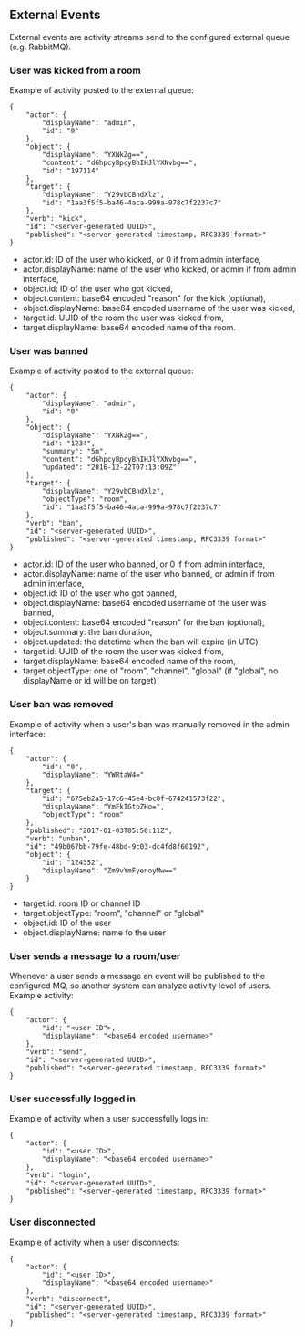 ## External Events

External events are activity streams send to the configured external queue (e.g. RabbitMQ).

### User was kicked from a room

Example of activity posted to the external queue:

    {
        "actor": {
            "displayName": "admin",
            "id": "0"
        },
        "object": {
            "displayName": "YXNkZg==",
            "content": "dGhpcyBpcyBhIHJlYXNvbg==",
            "id": "197114"
        },
        "target": {
            "displayName": "Y29vbCBndXlz",
            "id": "1aa3f5f5-ba46-4aca-999a-978c7f2237c7"
        },
        "verb": "kick",
        "id": "<server-generated UUID>",
        "published": "<server-generated timestamp, RFC3339 format>"
    }

* actor.id: ID of the user who kicked, or 0 if from admin interface,
* actor.displayName: name of the user who kicked, or admin if from admin interface,
* object.id: ID of the user who got kicked,
* object.content: base64 encoded "reason" for the kick (optional),
* object.displayName: base64 encoded username of the user was kicked,
* target.id: UUID of the room the user was kicked from,
* target.displayName: base64 encoded name of the room.

### User was banned

Example of activity posted to the external queue:

    {
        "actor": {
            "displayName": "admin",
            "id": "0"
        },
        "object": {
            "displayName": "YXNkZg==",
            "id": "1234",
            "summary": "5m",
            "content": "dGhpcyBpcyBhIHJlYXNvbg==",
            "updated": "2016-12-22T07:13:09Z"
        },
        "target": {
            "displayName": "Y29vbCBndXlz",
            "objectType": "room",
            "id": "1aa3f5f5-ba46-4aca-999a-978c7f2237c7"
        },
        "verb": "ban",
        "id": "<server-generated UUID>",
        "published": "<server-generated timestamp, RFC3339 format>"
    }

* actor.id: ID of the user who banned, or 0 if from admin interface,
* actor.displayName: name of the user who banned, or admin if from admin interface,
* object.id: ID of the user who got banned,
* object.displayName: base64 encoded username of the user was banned,
* object.content: base64 encoded "reason" for the ban (optional),
* object.summary: the ban duration,
* object.updated: the datetime when the ban will expire (in UTC),
* target.id: UUID of the room the user was kicked from,
* target.displayName: base64 encoded name of the room,
* target.objectType: one of "room", "channel", "global" (if "global", no displayName or id will be on target)

### User ban was removed

Example of activity when a user's ban was manually removed in the admin interface:

    {
        "actor": {
            "id": "0",
            "displayName": "YWRtaW4="
        },
        "target": {
            "id": "675eb2a5-17c6-45e4-bc0f-674241573f22",
            "displayName": "YmFkIGtpZHo=",
            "objectType": "room"
        },
        "published": "2017-01-03T05:50:11Z",
        "verb": "unban",
        "id": "49b067bb-79fe-48bd-9c03-dc4fd8f60192",
        "object": {
            "id": "124352",
            "displayName": "Zm9vYmFyenoyMw=="
        }
    }

* target.id: room ID or channel ID
* target.objectType: "room", "channel" or "global"
* object.id: ID of the user
* object.displayName: name fo the user

### User sends a message to a room/user

Whenever a user sends a message an event will be published to the configured MQ, so another system can analyze activity
level of users. Example activity: 

    {
        "actor": {
            "id": "<user ID">,
            "displayName": "<base64 encoded username>"
        },
        "verb": "send",
        "id": "<server-generated UUID>",
        "published": "<server-generated timestamp, RFC3339 format>"
    }

### User successfully logged in

Example of activity when a user successfully logs in:

    {
        "actor": {
            "id": "<user ID>",
            "displayName": "<base64 encoded username>"
        },
        "verb": "login",
        "id": "<server-generated UUID>",
        "published": "<server-generated timestamp, RFC3339 format>"
    }

### User disconnected

Example of activity when a user disconnects:

    {
        "actor": {
            "id": "<user ID>",
            "displayName": "<base64 encoded username>"
        },
        "verb": "disconnect",
        "id": "<server-generated UUID>",
        "published": "<server-generated timestamp, RFC3339 format>"
    }
